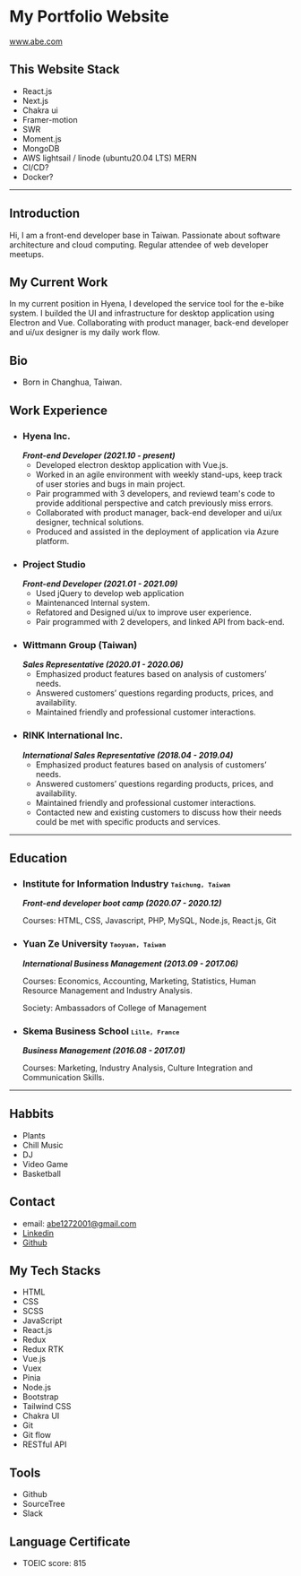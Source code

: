 # My Portfolio Website

www.abe.com

## This Website Stack

- React.js
- Next.js
- Chakra ui
- Framer-motion
- SWR
- Moment.js
- MongoDB
- AWS lightsail / linode (ubuntu20.04 LTS) MERN
- CI/CD?
- Docker?
---

## Introduction

Hi, I am a front-end developer base in Taiwan. Passionate about software architecture and cloud computing. Regular attendee of web developer meetups.

## My Current Work

In my current position in Hyena, I developed the service tool for the e-bike system. I builded the UI and infrastructure for desktop application using Electron and Vue. Collaborating with product manager, back-end developer and ui/ux designer is my daily work flow.

## Bio

- Born in Changhua, Taiwan.

## Work Experience

- ### Hyena Inc.
  **_Front-end Developer (2021.10 - present)_**
  - Developed electron desktop application with Vue.js.
  - Worked in an agile environment with weekly stand-ups, keep track of user stories and bugs in main project.
  - Pair programmed with 3 developers, and reviewd team's code to provide additional perspective and catch previously miss errors.
  - Collaborated with product manager, back-end developer and ui/ux designer, technical solutions.
  - Produced and assisted in the deployment of application via Azure platform.
- ### Project Studio
  **_Front-end Developer (2021.01 - 2021.09)_**
  - Used jQuery to develop web application
  - Maintenanced Internal system.
  - Refatored and Designed ui/ux to improve user experience.
  - Pair programmed with 2 developers, and linked API from back-end.
- ### Wittmann Group (Taiwan)
  **_Sales Representative (2020.01 - 2020.06)_**
  - Emphasized product features based on analysis of customers’ needs.
  - Answered customers’ questions regarding products, prices, and availability.
  - Maintained friendly and professional customer interactions.
- ### RINK International Inc.
  **_International Sales Representative (2018.04 - 2019.04)_**
  - Emphasized product features based on analysis of customers’ needs.
  - Answered customers’ questions regarding products, prices, and availability.
  - Maintained friendly and professional customer interactions.
  - Contacted new and existing customers to discuss how their needs could be met with specific products and services.

---

## Education

- ### Institute for Information Industry <font size="2">`Taichung, Taiwan`</font>

  **_Front-end developer boot camp (2020.07 - 2020.12)_**

  Courses: HTML, CSS, Javascript, PHP, MySQL, Node.js, React.js, Git

- ### Yuan Ze University <font size="2">`Taoyuan, Taiwan`</font>

  **_International Business Management (2013.09 - 2017.06)_**

  Courses: Economics, Accounting, Marketing, Statistics, Human Resource Management and Industry Analysis.

  Society: Ambassadors of College of Management

- ### Skema Business School <font size="2">`Lille, France`</font>

  **_Business Management (2016.08 - 2017.01)_**

  Courses: Marketing, Industry Analysis, Culture Integration and Communication Skills.

---

## Habbits

- Plants
- Chill Music
- DJ
- Video Game
- Basketball

## Contact

- email: abe1272001@gmail.com
- [Linkedin](https://www.linkedin.com/in/%E5%81%89%E4%BF%A1-%E9%99%B3-485288130/)
- [Github](https://github.com/abe1272001)

## My Tech Stacks

- HTML
- CSS
- SCSS
- JavaScript
- React.js
- Redux
- Redux RTK
- Vue.js
- Vuex
- Pinia
- Node.js
- Bootstrap
- Tailwind CSS
- Chakra UI
- Git
- Git flow
- RESTful API

## Tools

- Github
- SourceTree
- Slack

## Language Certificate

- TOEIC score: 815
